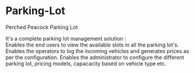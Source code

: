 # Parking-Lot
Perched Peacock Parking Lot

It's a complete parking lot management solution  :  
Enables the end users to view the available slots in all the parking lot's.
Enables the operators to log the incoming vehicles and generates prices as per the configuration.
Enables the administrator to configure the different parking lot, pricing models, capacacity based on vehicle type etc.
